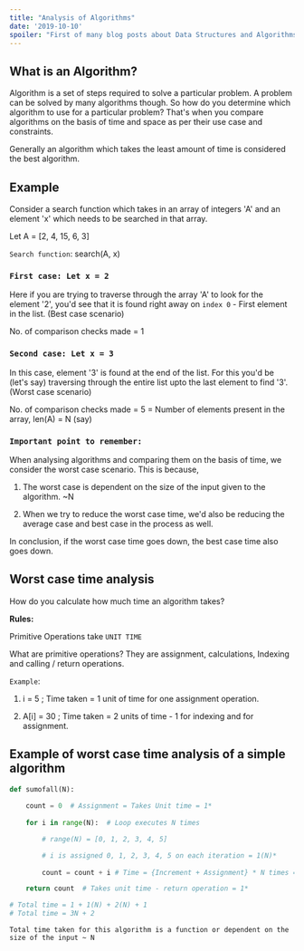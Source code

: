```yaml
---
title: "Analysis of Algorithms"
date: '2019-10-10'
spoiler: "First of many blog posts about Data Structures and Algorithms series."
---
```


## What is an Algorithm? 

Algorithm is a set of steps required to solve a particular problem. A problem can be solved by many algorithms though. So how do you determine which algorithm to use for a particular problem? That's when you compare algorithms on the basis of time and space as per their use case and constraints. 

Generally an algorithm which takes the least amount of time is considered the best algorithm.

## Example 

Consider a search function which takes in an array of integers 'A' and an element 'x' which needs to be searched in that array.

Let A = [2, 4, 15, 6, 3]

`Search function`: search(A, x)

### `First case: Let x = 2`

Here if you are trying to traverse through the array 'A' to look for the element '2', you'd see that it is found right away on `index 0` - First element in the list. (Best case scenario)

No. of comparison checks made = 1

### `Second case: Let x = 3`

In this case, element '3' is found at the end of the list. For this you'd be (let's say) traversing through the entire list upto the last element to find '3'. (Worst case scenario)

No. of comparison checks made = 5 = Number of elements present in the array, len(A) = N (say)

### `Important point to remember:` 

When analysing algorithms and comparing them on the basis of time, we consider the worst case scenario. This is because,

1) The worst case is dependent on the size of the input given to the algorithm. ~N

2) When we try to reduce the worst case time, we'd also be reducing the average case and best case in the process as well. 

In conclusion, if the worst case time goes down, the best case time also goes down. 

## Worst case time analysis

How do you calculate how much time an algorithm takes? 

**Rules:**

Primitive Operations take `UNIT TIME`

What are primitive operations? They are assignment, calculations, Indexing and calling / return operations.

`Example`:

1) i = 5 ; Time taken = 1 unit of time for one assignment operation.

2) A[i] = 30 ; Time taken = 2 units of time - 1 for indexing and for assignment.

## Example of worst case time analysis of a simple algorithm

```python
def sumofall(N):
   
    count = 0  # Assignment = Takes Unit time = 1*
   
    for i in range(N):  # Loop executes N times

        # range(N) = [0, 1, 2, 3, 4, 5]

        # i is assigned 0, 1, 2, 3, 4, 5 on each iteration = 1(N)*
   
        count = count + i # Time = {Increment + Assignment} * N times = (1+1)N* 

    return count  # Takes unit time - return operation = 1*

# Total time = 1 + 1(N) + 2(N) + 1 
# Total time = 3N + 2
```
`Total time taken for this algorithm is a function or dependent on the size of the input ~ N`